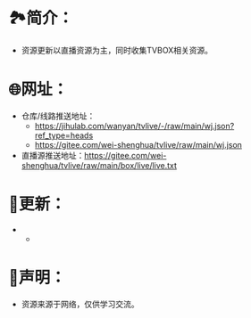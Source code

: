 # 🏞️简介：
- 资源更新以直播资源为主，同时收集TVBOX相关资源。



# 🌐网址：
- 仓库/线路推送地址：
  - https://jihulab.com/wanyan/tvlive/-/raw/main/wj.json?ref_type=heads
  - https://gitee.com/wei-shenghua/tvlive/raw/main/wj.json
- 直播源推送地址：https://gitee.com/wei-shenghua/tvlive/raw/main/box/live/live.txt


  

# 📔更新：
-  
  -  


     
# 📖声明：
- 资源来源于网络，仅供学习交流。
